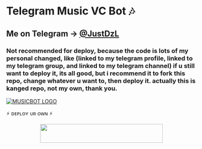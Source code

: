 # Telegram Music VC Bot 🎶
## Me on Telegram -> [@JustDzL](https://t.me/JustDzL) 




### Not recommended for deploy, because the code is lots of my personal changed, like (linked to my telegram profile, linked to my telegram group, and linked to my telegram channel) if u still want to deploy it, its all good, but i recommend it to fork this repo, change whatever u want to, then deploy it. actually this is kanged repo, not my own, thank you.


[![MUSICBOT LOGO](https://telegra.ph/file/11100db05aaad2a2aef9b.jpg)](https://t.me/justDzL )

⚡ ᴅᴇᴘʟᴏʏ ᴜʀ ᴏᴡɴ ⚡


<p align="center"><a href="https://heroku.com/deploy?template=https://github.com/itsdzl/dzmusic">
  <img src="https://img.shields.io/badge/Deploy%20To%20Heroku-blue?style=for-the-badge&logo=heroku" width="325" height="50.100" /></a></p>


